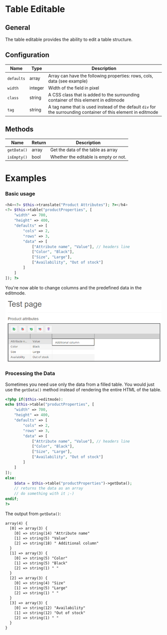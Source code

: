 # Table Editable

## General

The table editable provides the ability to edit a table structure.

## Configuration

| Name       | Type    | Description                                                                                                    |
|------------|---------|----------------------------------------------------------------------------------------------------------------|
| `defaults` | array   | Array can have the following properties: rows, cols, data (see example)                                        |
| `width`    | integer | Width of the field in pixel                                                                                    |
| `class`    | string  | A CSS class that is added to the surrounding container of this element in editmode                             |
| `tag`      | string  | A tag name that is used instead of the default `div` for the surrounding container of this element in editmode |

## Methods

| Name        | Return | Description                           |
|-------------|--------|---------------------------------------|
| `getData()` | array  | Get the data of the table as array    |
| `isEmpty()` | bool   | Whether the editable is empty or not. |

# Examples

### Basic usage

```php
<h4><?= $this->translate("Product Attributes"); ?></h4>
<?= $this->table("productProperties", [
    "width" => 700,
    "height" => 400,
    "defaults" => [
        "cols" => 2,
        "rows" => 3,
        "data" => [
            ["Attribute name", "Value"], // headers line
            ["Color", "Black"],
            ["Size", "Large"],
            ["Availability", "Out of stock"]
        ]
    ]
]); ?>
```

You're now able to change columns and the predefined data in the editmode.

![Table editable rendered in the editmode](../../img/editables_table_editmode.png)

### Processing the Data

Sometimes you need use only the data from a filled table. 
You would just use the `getData()` method instead of rendering the entire HTML of the table.

```php
<?php if($this->editmode):
echo $this->table("productProperties", [
    "width" => 700,
    "height" => 400,
    "defaults" => [
        "cols" => 2,
        "rows" => 3,
        "data" => [
            ["Attribute name", "Value"], // headers line
            ["Color", "Black"],
            ["Size", "Large"],
            ["Availability", "Out of stock"]
        ]
    ]
]);
else:
    $data = $this->table("productProperties")->getData();
    // returns the data as an array
    // do something with it ;-) 
endif;
?>
```


The output from `getData()`:

```
array(4) {
  [0] => array(3) {
    [0] => string(14) "Attribute name"
    [1] => string(5) "Value"
    [2] => string(18) " Additional column"
  }
  [1] => array(3) {
    [0] => string(5) "Color"
    [1] => string(5) "Black"
    [2] => string(1) " "
  }
  [2] => array(3) {
    [0] => string(4) "Size"
    [1] => string(5) "Large"
    [2] => string(1) " "
  }
  [3] => array(3) {
    [0] => string(12) "Availability"
    [1] => string(12) "Out of stock"
    [2] => string(1) " "
  }
}
```

